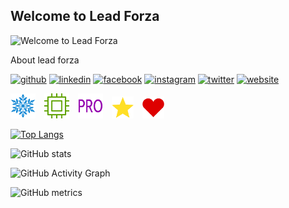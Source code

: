 ## Welcome to Lead Forza 
![Welcome to Lead Forza ](https://static.vecteezy.com/system/resources/previews/000/540/663/original/vector-welcome-banner-alphabet-sign-marquee-light-bulb.jpg)

About lead forza



[<img src='https://cdn.jsdelivr.net/npm/simple-icons@3.0.1/icons/github.svg' alt='github' height='40'>](https://github.com/leadforzaio)  [<img src='https://cdn.jsdelivr.net/npm/simple-icons@3.0.1/icons/linkedin.svg' alt='linkedin' height='40'>](https://www.linkedin.com/in/leadforzaio/)  [<img src='https://cdn.jsdelivr.net/npm/simple-icons@3.0.1/icons/facebook.svg' alt='facebook' height='40'>](https://www.facebook.com/leadforzaio)  [<img src='https://cdn.jsdelivr.net/npm/simple-icons@3.0.1/icons/instagram.svg' alt='instagram' height='40'>](https://www.instagram.com/leadforzaio/)  [<img src='https://cdn.jsdelivr.net/npm/simple-icons@3.0.1/icons/twitter.svg' alt='twitter' height='40'>](https://twitter.com/leadforzaio)  [<img src='https://cdn.jsdelivr.net/npm/simple-icons@3.0.1/icons/icloud.svg' alt='website' height='40'>](leadforzaio)  

<a href='https://archiveprogram.github.com/'><img src='https://raw.githubusercontent.com/acervenky/animated-github-badges/master/assets/acbadge.gif' width='40' height='40'></a> <a href='https://docs.github.com/en/developers'><img src='https://raw.githubusercontent.com/acervenky/animated-github-badges/master/assets/devbadge.gif' width='40' height='40'></a> <a href='https://github.com/pricing'><img src='https://raw.githubusercontent.com/acervenky/animated-github-badges/master/assets/pro.gif' width='40' height='40'></a> <a href='https://stars.github.com/'><img src='https://raw.githubusercontent.com/acervenky/animated-github-badges/master/assets/starbadge.gif' width='35' height='35'></a> <a href='https://docs.github.com/en/github/supporting-the-open-source-community-with-github-sponsors'><img src='https://raw.githubusercontent.com/acervenky/animated-github-badges/master/assets/sponsorbadge.gif' width='35' height='35'></a> 

[![Top Langs](https://github-readme-stats.vercel.app/api/top-langs/?username=leadforzaio)](https://github.com/anuraghazra/github-readme-stats)

![GitHub stats](https://github-readme-stats.vercel.app/api?username=leadforzaio&show_icons=true)  

![GitHub Activity Graph](https://activity-graph.herokuapp.com/graph?username=leadforzaio)  

![GitHub metrics](https://metrics.lecoq.io/leadforzaio)  

